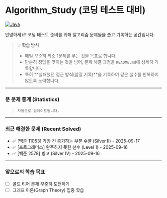 # Algorithm_Study (코딩 테스트 대비)

[![Java](https://img.shields.io/badge/Language-Java-blue.svg?style=for-the-badge&logo=java)](&nbsp;)

안녕하세요! 코딩 테스트 준비를 위해 알고리즘 문제들을 풀고 기록하는 공간입니다.

> 💡 **학습 방식**
> - 매일 꾸준히 최소 1문제를 푸는 것을 목표로 합니다.
> - 단순히 정답을 맞히는 것을 넘어, 문제 해결 과정을 `README.md`에 상세히 기록합니다.
> - 특히 **실패했던 접근 방식(삽질 기록)**을 기록하여 같은 실수를 반복하지 않도록 노력합니다.

---

### 푼 문제 통계 (Statistics)

> `자동으로 업데이트됩니다.`

---

### 최근 해결한 문제 (Recent Solved)

- ✅ [백준 11053] 가장 긴 증가하는 부분 수열 (Silver II) - 2025-09-17
- ✅ [프로그래머스] 완주하지 못한 선수 (Level 1) - 2025-09-16
- ✅ [백준 2578] 빙고 (Silver IV) - 2025-09-16

---

### 앞으로의 학습 목표

- [ ] 골드 티어 문제 꾸준히 도전하기
- [ ] 그래프 이론(Graph Theory) 집중 학습